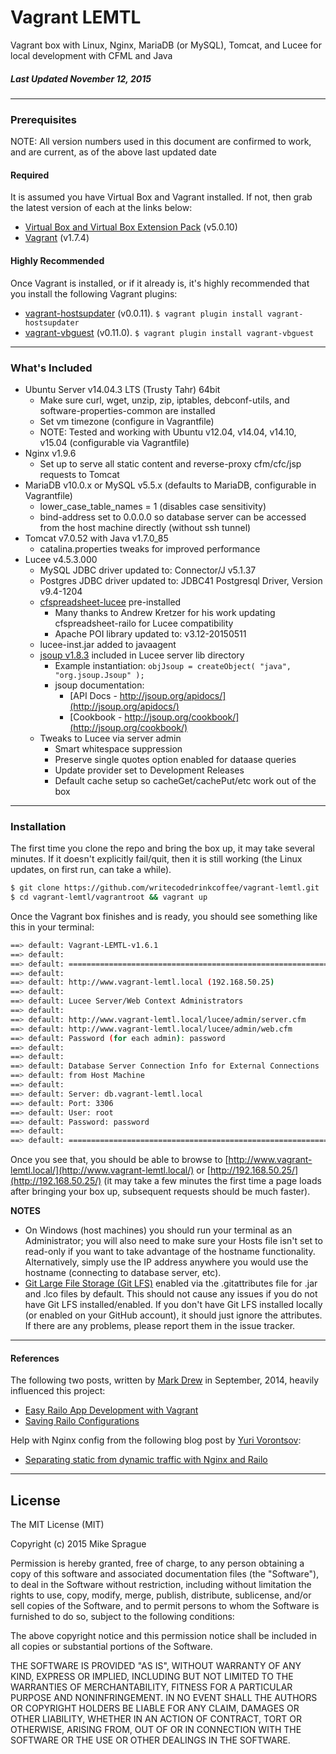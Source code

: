 # Vagrant LEMTL
Vagrant box with Linux, Nginx, MariaDB (or MySQL), Tomcat, and Lucee for local development with CFML and Java

##### Last Updated November 12, 2015
---

### Prerequisites
NOTE: All version numbers used in this document are confirmed to work, and are current, as of the above last updated date

#### Required
It is assumed you have Virtual Box and Vagrant installed. If not, then grab the latest version of each at the links below:
* [Virtual Box and Virtual Box Extension Pack](https://www.virtualbox.org/wiki/Downloads) (v5.0.10)
* [Vagrant](https://www.vagrantup.com/downloads.html) (v1.7.4)

#### Highly Recommended
Once Vagrant is installed, or if it already is, it's highly recommended that you install the following Vagrant plugins:
* [vagrant-hostsupdater](https://github.com/cogitatio/vagrant-hostsupdater) (v0.0.11).
```$ vagrant plugin install vagrant-hostsupdater```
* [vagrant-vbguest](https://github.com/dotless-de/vagrant-vbguest) (v0.11.0).
```$ vagrant plugin install vagrant-vbguest```
---

### What's Included
* Ubuntu Server v14.04.3 LTS (Trusty Tahr) 64bit
	* Make sure curl, wget, unzip, zip, iptables, debconf-utils, and software-properties-common are installed
	* Set vm timezone (configure in Vagrantfile)
	* NOTE: Tested and working with Ubuntu v12.04, v14.04, v14.10, v15.04 (configurable via Vagrantfile)
* Nginx v1.9.6
	* Set up to serve all static content and reverse-proxy cfm/cfc/jsp requests to Tomcat
* MariaDB v10.0.x or MySQL v5.5.x (defaults to MariaDB, configurable in Vagrantfile)
	* lower_case_table_names = 1 (disables case sensitivity)
	* bind-address set to 0.0.0.0 so database server can be accessed from the host machine directly (without ssh tunnel)
* Tomcat v7.0.52 with Java v1.7.0_85
	* catalina.properties tweaks for improved performance
* Lucee v4.5.3.000
	* MySQL JDBC driver updated to: Connector/J v5.1.37
	* Postgres JDBC driver updated to: JDBC41 Postgresql Driver, Version v9.4-1204
	* [cfspreadsheet-lucee](https://github.com/Leftbower/cfspreadsheet-lucee) pre-installed
		* Many thanks to Andrew Kretzer for his work updating cfspreadsheet-railo for Lucee compatibility
		* Apache POI library updated to: v3.12-20150511
	* lucee-inst.jar added to javaagent
	* [jsoup v1.8.3](http://jsoup.org/) included in Lucee server lib directory
		* Example instantiation:
		```objJsoup = createObject( "java", "org.jsoup.Jsoup" );```
		* jsoup documentation:
			* [API Docs -  http://jsoup.org/apidocs/](http://jsoup.org/apidocs/)
			* [Cookbook - http://jsoup.org/cookbook/](http://jsoup.org/cookbook/)
	* Tweaks to Lucee via server admin
		* Smart whitespace suppression
		* Preserve single quotes option enabled for dataase queries
		* Update provider set to Development Releases
		* Default cache setup so cacheGet/cachePut/etc work out of the box

---

### Installation
The first time you clone the repo and bring the box up, it may take several minutes. If it doesn't explicitly fail/quit, then it is still working (the Linux updates, on first run, can take a while).
```bash
$ git clone https://github.com/writecodedrinkcoffee/vagrant-lemtl.git
$ cd vagrant-lemtl/vagrantroot && vagrant up
```

Once the Vagrant box finishes and is ready, you should see something like this in your terminal:
```bash
==> default: Vagrant-LEMTL-v1.6.1
==> default:
==> default: ===============================================================
==> default:
==> default: http://www.vagrant-lemtl.local (192.168.50.25)
==> default:
==> default: Lucee Server/Web Context Administrators
==> default:
==> default: http://www.vagrant-lemtl.local/lucee/admin/server.cfm
==> default: http://www.vagrant-lemtl.local/lucee/admin/web.cfm
==> default: Password (for each admin): password
==> default:
==> default:
==> default: Database Server Connection Info for External Connections
==> default: from Host Machine
==> default:
==> default: Server: db.vagrant-lemtl.local
==> default: Port: 3306
==> default: User: root
==> default: Password: password
==> default:
==> default: ===============================================================
```
Once you see that, you should be able to browse to [http://www.vagrant-lemtl.local/](http://www.vagrant-lemtl.local/)
or [http://192.168.50.25/](http://192.168.50.25/)
(it may take a few minutes the first time a page loads after bringing your box up, subsequent requests should be much faster).

**NOTES**
* On Windows (host machines) you should run your terminal as an Administrator; you will also need to make sure your Hosts file isn't set to read-only if you want to take advantage of the hostname functionality. Alternatively, simply use the IP address anywhere you would use the hostname (connecting to database server, etc).
* [Git Large File Storage (Git LFS)](https://git-lfs.github.com/) enabled via the .gitattributes file for .jar and .lco files by default. This should not cause any issues if you do not have Git LFS installed/enabled. If you don't have Git LFS installed locally (or enabled on your GitHub account), it should just ignore the attributes. If there are any problems, please report them in the issue tracker.

---

#### References
The following two posts, written by [Mark Drew](http://www.markdrew.co.uk/blog/) in September, 2014, heavily influenced this project:
* [Easy Railo App Development with Vagrant](http://blog.cmdbase.io/easy-railo-development-with-vagrant/)
* [Saving Railo Configurations](http://blog.cmdbase.io/saving-railo-configurations/)


Help with Nginx config from the following blog post by [Yuri Vorontsov](http://www.silverink.nl/):
* [Separating static from dynamic traffic with Nginx and Railo](http://www.silverink.nl/splitting-static-dynamic-traffic-nginx-railo/)

---

## License
The MIT License (MIT)

Copyright (c) 2015 Mike Sprague

Permission is hereby granted, free of charge, to any person obtaining a copy
of this software and associated documentation files (the "Software"), to deal
in the Software without restriction, including without limitation the rights
to use, copy, modify, merge, publish, distribute, sublicense, and/or sell
copies of the Software, and to permit persons to whom the Software is
furnished to do so, subject to the following conditions:

The above copyright notice and this permission notice shall be included in all
copies or substantial portions of the Software.

THE SOFTWARE IS PROVIDED "AS IS", WITHOUT WARRANTY OF ANY KIND, EXPRESS OR
IMPLIED, INCLUDING BUT NOT LIMITED TO THE WARRANTIES OF MERCHANTABILITY,
FITNESS FOR A PARTICULAR PURPOSE AND NONINFRINGEMENT. IN NO EVENT SHALL THE
AUTHORS OR COPYRIGHT HOLDERS BE LIABLE FOR ANY CLAIM, DAMAGES OR OTHER
LIABILITY, WHETHER IN AN ACTION OF CONTRACT, TORT OR OTHERWISE, ARISING FROM,
OUT OF OR IN CONNECTION WITH THE SOFTWARE OR THE USE OR OTHER DEALINGS IN THE
SOFTWARE.
